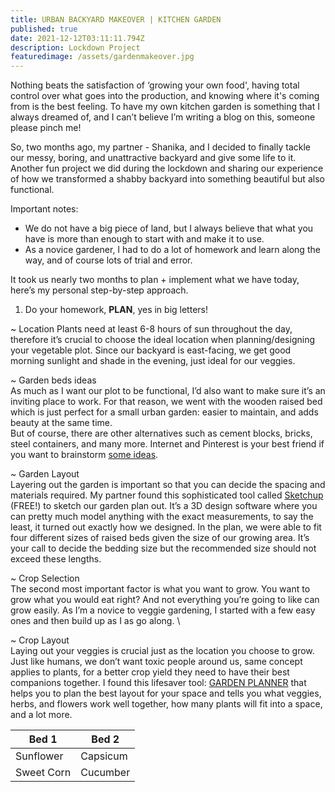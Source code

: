 ```yaml
---
title: URBAN BACKYARD MAKEOVER | KITCHEN GARDEN
published: true
date: 2021-12-12T03:11:11.794Z
description: Lockdown Project
featuredimage: /assets/gardenmakeover.jpg
---
```

Nothing beats the satisfaction of ‘growing your own food', having total control over what goes into the production, and knowing where it's coming from is the best feeling. To have my own kitchen garden is something that I always dreamed of, and I can’t believe I’m writing a blog on this, someone please pinch me!

So, two months ago, my partner - Shanika, and I decided to finally tackle our messy, boring, and unattractive backyard and give some life to it. Another fun project we did during the lockdown and sharing our experience of how we transformed a shabby backyard into something beautiful but also functional. 

Important notes:

* We do not have a big piece of land, but I always believe that what you have is more than enough to start with and make it to use. 
* As a novice gardener, I had to do a lot of homework and learn along the way, and of course lots of trial and error. 

 It took us nearly two months to plan + implement what we have today, here’s my personal step-by-step approach. 

1. Do your homework, **PLAN**, yes in big letters!

~ Location 
Plants need at least 6-8 hours of sun throughout the day, therefore it’s crucial to choose the ideal location when planning/designing your vegetable plot. Since our backyard is east-facing, we get good morning sunlight and shade in the evening, just ideal for our veggies. 

~ Garden beds ideas \
As much as I want our plot to be functional, I’d also want to make sure it’s an inviting place to work. For that reason, we went with the wooden raised bed which is just perfect for a small urban garden: easier to maintain, and adds beauty at the same time. \
But of course, there are other alternatives such as cement blocks, bricks, steel containers, and many more. Internet and Pinterest is your best friend if you want to brainstorm [some ideas](https://www.familyfoodgarden.com/vegetable-garden-ideas/).

~ Garden Layout \
Layering out the garden is important so that you can decide the spacing and materials required. My partner found this sophisticated tool called [Sketchup](https://www.sketchup.com/) (FREE!) to sketch our garden plan out. It’s a 3D design software where you can pretty much model anything with the exact measurements, to say the least, it turned out exactly how we designed.
In the plan, we were able to fit four different sizes of raised beds given the size of our growing area. It’s your call to decide the bedding size but the recommended size should not exceed these lengths. 

~ Crop Selection \
The second most important factor is what you want to grow. You want to grow what you would eat right? And not everything you’re going to like can grow easily. As I’m a novice to veggie gardening, I started with a few easy ones and then build up as I as go along. \

~ Crop Layout \
Laying out your veggies is crucial just as the location you choose to grow. Just like humans, we don’t want toxic people around us, same concept applies to plants, for a better crop yield they need to have their best companions together. I found this lifesaver tool: [GARDEN PLANNER](https://gardenplanner.almanac.com/) that helps you to plan the best layout for your space and tells you what veggies, herbs, and flowers work well together, how many plants will fit into a space, and a lot more.

| Bed 1      | Bed 2 |
| ----------- | ----------- |
| Sunflower      | Capsicum       |
| Sweet Corn   | Cucumber       |